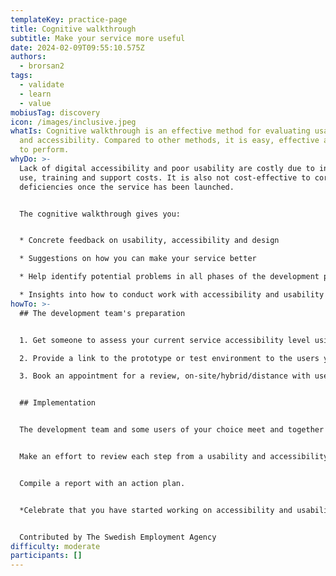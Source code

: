 ```yaml
---
templateKey: practice-page
title: Cognitive walkthrough
subtitle: Make your service more useful
date: 2024-02-09T09:55:10.575Z
authors:
  - brorsan2
tags:
  - validate
  - learn
  - value
mobiusTag: discovery
icon: /images/inclusive.jpeg
whatIs: Cognitive walkthrough is an effective method for evaluating usability
  and accessibility. Compared to other methods, it is easy, effective and cheap
  to perform.
whyDo: >-
  Lack of digital accessibility and poor usability are costly due to inefficient
  use, training and support costs. It is also not cost-effective to correct the
  deficiencies once the service has been launched.


  The cognitive walkthrough gives you:


  * Concrete feedback on usability, accessibility and design

  * Suggestions on how you can make your service better

  * Help identify potential problems in all phases of the development process

  * Insights into how to conduct work with accessibility and usability in a structured way
howTo: >-
  ## The development team's preparation


  1. Get someone to assess your current service accessibility level using a WCAG (Web Content Accessibility Guidelines) assessment tool of your choice. Use this report as a way of understanding the technical debt that might exist.

  2. Provide a link to the prototype or test environment to the users you want to try your service on.

  3. Book an appointment for a review, on-site/hybrid/distance with users that are new to your service or might have been in contact with your support for accessability reasons


  ## Implementation


  The development team and some users of your choice meet and together go through the service step by step at a leisurely pace.


  Make an effort to review each step from a usability and accessibility perspective and based on current requirements, guidelines and recommendations.


  Compile a report with an action plan.


  *Celebrate that you have started working on accessibility and usability, which will lead to better results for your service!*


  C﻿ontributed by The Swedish Employment Agency
difficulty: moderate
participants: []
---
```

